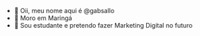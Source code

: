 - 👋 Oii, meu nome aqui é @gabsallo
- 👀 Moro em Maringá
- 🌱 Sou estudante e pretendo fazer Marketing Digital no futuro
